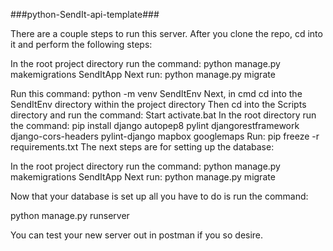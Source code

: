 ###python-SendIt-api-template###

There are a couple steps to run this server. After you clone the repo, cd into it and perform the following steps:


In the root project directory run the command: python manage.py makemigrations SendItApp
Next run: python manage.py migrate

Run this command: python -m venv SendItEnv
Next, in cmd cd into the SendItEnv directory within the project directory
Then cd into the Scripts directory and run the command: Start activate.bat
In the root directory run the command: pip install django autopep8 pylint djangorestframework django-cors-headers pylint-django mapbox googlemaps
Run: pip freeze -r requirements.txt
The next steps are for setting up the database:

In the root project directory run the command: python manage.py makemigrations SendItApp
Next run: python manage.py migrate


Now that your database is set up all you have to do is run the command:

python manage.py runserver

You can test your new server out in postman if you so desire.